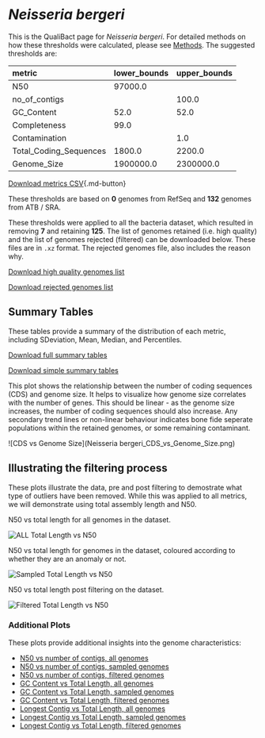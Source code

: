 # *Neisseria bergeri*

This is the QualiBact page for *Neisseria bergeri*. For detailed methods on how these thresholds were calculated, please see [Methods](../../methods.md).
The suggested thresholds are: 

| metric                 | lower_bounds   | upper_bounds   |
|:-----------------------|:---------------|:---------------|
| N50                    | 97000.0        |                |
| no_of_contigs          |                | 100.0          |
| GC_Content             | 52.0           | 52.0           |
| Completeness           | 99.0           |                |
| Contamination          |                | 1.0            |
| Total_Coding_Sequences | 1800.0         | 2200.0         |
| Genome_Size            | 1900000.0      | 2300000.0      |

[Download metrics CSV](Neisseria_bergeri_metrics.csv){.md-button}


These thresholds are based on **0** genomes from RefSeq and **132** genomes from ATB / SRA.

These thresholds were applied to all the bacteria dataset, which resulted in removing **7** and retaining **125**.
The list of genomes retained (i.e. high quality) and the list of genomes rejected (filtered) can be downloaded below. These files are in `.xz` format. The rejected genomes file, also includes the reason why.

[Download high quality genomes list](Neisseria_bergeri_high_quality_genomes.csv.xz)


[Download rejected genomes list](Neisseria_bergeri_filtered_out_genomes.csv.xz)



## Summary Tables
These tables provide a summary of the distribution of each metric, including SDeviation, Mean, Median, and Percentiles.

[Download full summary tables](summary.csv)

[Download simple summary tables](selected_summary.csv)

This plot shows the relationship between the number of coding sequences (CDS) and genome size. It helps to visualize how genome size correlates with the number of genes. This should be linear - as the genome size increases, the number of coding sequences should also increase. Any secondary trend lines or non-linear behaviour indicates bone fide seperate populations within the retained genomes, or some remaining contaminant. 

![CDS vs Genome Size](Neisseria bergeri_CDS_vs_Genome_Size.png)

## Illustrating the filtering process
These plots illustrate the data, pre and post filtering to demostrate what type of outliers have been removed. While this was applied to all metrics, we will demonstrate using total assembly length and N50.

N50 vs total length for all genomes in the dataset.

![ALL Total Length vs N50](Neisseria_bergeri_all_total_length_N50.png)

N50 vs total length for genomes in the dataset, coloured according to whether they are an anomaly or not.

![Sampled Total Length vs N50](Neisseria_bergeri_sample_total_length_N50.png)

N50 vs total length post filtering on the dataset.

![Filtered Total Length vs N50](Neisseria_bergeri_filt_total_length_N50.png)

### Additional Plots

These plots provide additional insights into the genome characteristics:

- [N50 vs number of contigs, all genomes](Neisseria_bergeri_all_N50_number.png)
- [N50 vs number of contigs, sampled genomes](Neisseria_bergeri_sample_N50_number.png)
- [N50 vs number of contigs, filtered genomes](Neisseria_bergeri_filt_N50_number.png)
- [GC Content vs Total Length, all genomes](Neisseria_bergeri_all_total_length_GC_Content.png)
- [GC Content vs Total Length, sampled genomes](Neisseria_bergeri_sample_total_length_GC_Content.png)
- [GC Content vs Total Length, filtered genomes](Neisseria_bergeri_filt_total_length_GC_Content.png)
- [Longest Contig vs Total Length, all genomes](Neisseria_bergeri_all_total_length_longest.png)
- [Longest Contig vs Total Length, sampled genomes](Neisseria_bergeri_sample_total_length_longest.png)
- [Longest Contig vs Total Length, filtered genomes](Neisseria_bergeri_filt_total_length_longest.png)
